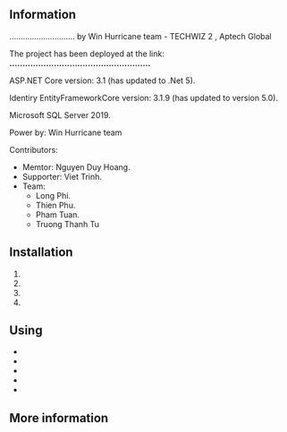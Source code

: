 

## Information

 ............................. by Win Hurricane team - TECHWIZ 2 , Aptech Global 

The project has been deployed at the link: <b>...................................................... </b>

ASP.NET Core version: 3.1 (has updated to .Net 5).

Identiry EntityFrameworkCore version: 3.1.9 (has updated to version 5.0).

Microsoft SQL Server 2019.

Power by: Win Hurricane team

Contributors:
  
* Memtor: Nguyen Duy Hoang.
* Supporter: Viet Trinh.
* Team: 
  * Long Phi.  
  * Thien Phu.
  * Pham Tuan.
  * Truong Thanh Tu
  
## Installation

1.
  
2.

3.

4. 

## Using

* 
* 
*
* 
* 
## More information


